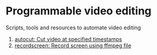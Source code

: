 # Programmable video editing
Scripts, tools and resources to automate video editing


1. [autocut: Cut video at specified timestamps](/autocut.sh)
2. [recordscreen: Record screen using ffmpeg file](/recordscreen.sh)
